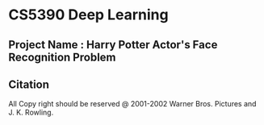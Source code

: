 # CS5390 Deep Learning


## Project Name : Harry Potter Actor's Face Recognition Problem







## Citation
All Copy right should be reserved @ 2001-2002 Warner Bros. Pictures and J. K. Rowling.
